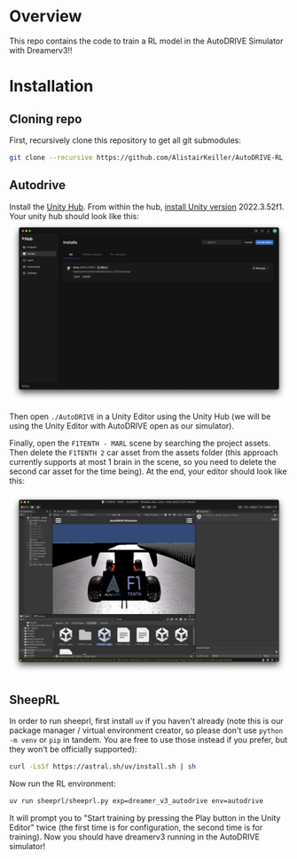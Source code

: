# Overview
This repo contains the code to train a RL model in the AutoDRIVE Simulator with Dreamerv3!!
# Installation
## Cloning repo
First, recursively clone this repository to get all git submodules:
```bash
git clone --recursive https://github.com/AlistairKeiller/AutoDRIVE-RL
```
## Autodrive
Install the [Unity Hub](https://docs.unity3d.com/hub/manual/InstallHub.html). From within the hub, [install Unity version](https://learn.unity.com/tutorial/install-the-unity-hub-and-editor#662942dfedbc2a0315217028) 2022.3.52f1. Your unity hub should look like this:
![Unity Hub](<images/Unity Hub.png>)

Then open `./AutoDRIVE` in a Unity Editor using the Unity Hub (we will be using the Unity Editor with AutoDRIVE open as our simulator).

Finally, open the `F1TENTH - MARL` scene by searching the project assets. Then delete the `F1TENTH 2` car asset from the assets folder (this approach currently supports at most 1 brain in the scene, so you need to delete the second car asset for the time being). At the end, your editor should look like this:

![Unity Editor With MARL Opened](<images/Unity Editor With MARL Opened.png>)
## SheepRL
In order to run sheeprl, first install `uv` if you haven't already (note this is our package manager / virtual environment creator, so please don't use `python -m venv` or `pip` in tandem. You are free to use those instead if you prefer, but they won't be officially supported):
```bash
curl -LsSf https://astral.sh/uv/install.sh | sh
```
Now run the RL environment:
```bash
uv run sheeprl/sheeprl.py exp=dreamer_v3_autodrive env=autodrive
```
It will prompt you to "Start training by pressing the Play button in the Unity Editor" twice (the first time is for configuration, the second time is for training). Now you should have dreamerv3 running in the AutoDRIVE simulator!
